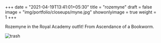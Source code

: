 +++
date = "2021-04-19T13:41:01+05:30"
title = "rozemyne"
draft = false
image = "img/portfolio/closeups/myne.jpg"
showonlyimage = true
weight = 1
+++

Rozemyne in the Royal Academy outfit! From Ascendance of a Bookworm.

![trash](/img/portfolio/myne.jpg)
